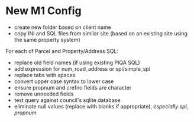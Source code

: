 # New M1 Config

* create new folder based on client name
* copy INI and SQL files from similar site (based on an existing site using the same property system)

For each of Parcel and Property/Address SQL:

* replace old field names (if using existing PIQA SQL)
* add expression for num_road_address or spi/simple_spi
* replace tabs with spaces
* convert upper case syntax to lower case
* ensure propnum and crefno fields are character
* remove unneeded fields
* test query against council's sqlite database
* eliminate null values (replace with blanks if appropriate), *especially spi, propnum*


